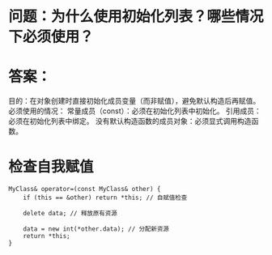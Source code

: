 # 问题：为什么使用初始化列表？哪些情况下必须使用？
# 答案：
  目的：在对象创建时直接初始化成员变量（而非赋值），避免默认构造后再赋值。
  必须使用的情况：
  常量成员（const）：必须在初始化列表中初始化。
  引用成员：必须在初始化列表中绑定。
  没有默认构造函数的成员对象：必须显式调用构造函数。

# 检查自我赋值
```
MyClass& operator=(const MyClass& other) {
    if (this == &other) return *this; // 自赋值检查

    delete data; // 释放原有资源

    data = new int(*other.data); // 分配新资源
    return *this;
}
```
